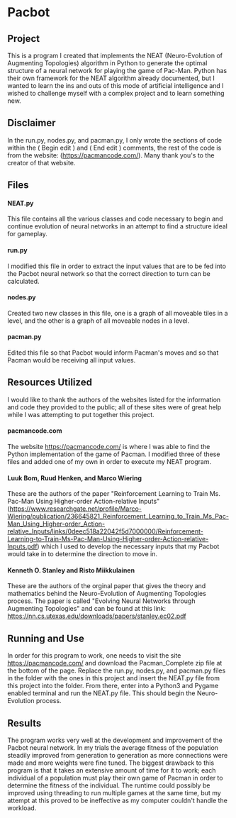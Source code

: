 # Pacbot
## Project
This is a program I created that implements the NEAT (Neuro-Evolution of Augmenting Topologies) algorithm in Python to generate the optimal structure of a neural network for playing the game of Pac-Man. Python has their own framework for the NEAT algorithm already documented, but I wanted to learn the ins and outs of this mode of artificial intelligence and I wished to challenge myself with a complex project and to learn something new. 

## Disclaimer
In the run.py, nodes.py, and pacman.py, I only wrote the sections of code within the ( Begin edit ) and ( End edit ) comments, the rest of the code is from the website: (https://pacmancode.com/). Many thank you's to the creator of that website. 

## Files
#### NEAT.py
This file contains all the various classes and code necessary to begin and continue evolution of neural networks in an attempt to find a structure ideal for gameplay.
#### run.py
I modified this file in order to extract the input values that are to be fed into the Pacbot neural network so that the correct direction to turn can be calculated.
#### nodes.py
Created two new classes in this file, one is a graph of all moveable tiles in a level, and the other is a graph of all moveable nodes in a level.
#### pacman.py
Edited this file so that Pacbot would inform Pacman's moves and so that Pacman would be receiving all input values.

## Resources Utilized
I would like to thank the authors of the websites listed for the information and code they provided to the public; all of these sites were of great help while I was attempting to put together this project. 
#### pacmancode.com
The website https://pacmancode.com/ is where I was able to find the Python implementation of the game of Pacman. I modified three of these files and added one of my own in order to execute my NEAT program.
#### Luuk Bom, Ruud Henken, and Marco Wiering
These are the authors of the paper "Reinforcement Learning to Train Ms. Pac-Man Using Higher-order Action-relative Inputs" (https://www.researchgate.net/profile/Marco-Wiering/publication/236645821_Reinforcement_Learning_to_Train_Ms_Pac-Man_Using_Higher-order_Action-relative_Inputs/links/0deec518a22042f5d7000000/Reinforcement-Learning-to-Train-Ms-Pac-Man-Using-Higher-order-Action-relative-Inputs.pdf) which I used to develop the necessary inputs that my Pacbot would take in to determine the direction to move in. 
#### Kenneth O. Stanley and Risto Miikkulainen
These are the authors of the orginal paper that gives the theory and mathematics behind the Neuro-Evolution of Augmenting Topologies process. The paper is called "Evolving Neural Networks through Augmenting Topologies" and can be found at this link: https://nn.cs.utexas.edu/downloads/papers/stanley.ec02.pdf

## Running and Use
In order for this program to work, one needs to visit the site https://pacmancode.com/ and download the Pacman_Complete zip file at the bottom of the page. Replace the run.py, nodes.py, and pacman.py files in the folder with the ones in this project and insert the NEAT.py file from this project into the folder. From there, enter into a Python3 and Pygame enabled terminal and run the NEAT.py file. This should begin the Neuro-Evolution process.

## Results
The program works very well at the development and improvement of the Pacbot neural network. In my trials the average fitness of the population steadily improved from generation to generation as more connections were made and more weights were fine tuned. The biggest drawback to this program is that it takes an extensive amount of time for it to work; each individual of a population must play their own game of Pacman in order to determine the fitness of the individual. The runtime could possibly be improved using threading to run multiple games at the same time, but my attempt at this proved to be ineffective as my computer couldn't handle the workload. 

